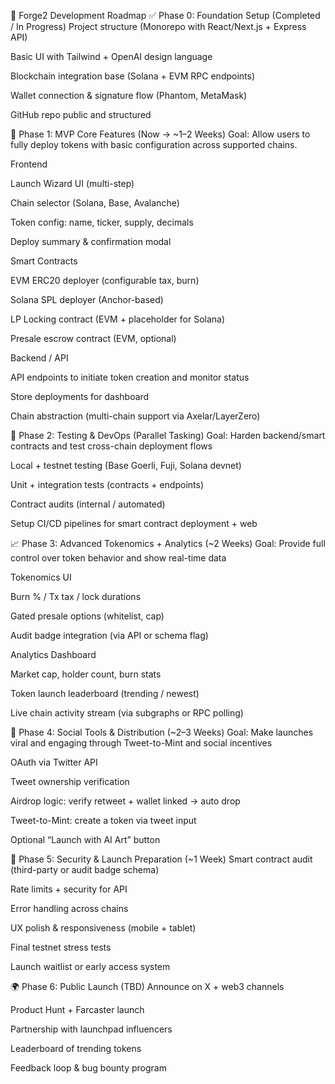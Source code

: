 🚀 Forge2 Development Roadmap
✅ Phase 0: Foundation Setup (Completed / In Progress)
 Project structure (Monorepo with React/Next.js + Express API)

 Basic UI with Tailwind + OpenAI design language

 Blockchain integration base (Solana + EVM RPC endpoints)

 Wallet connection & signature flow (Phantom, MetaMask)

 GitHub repo public and structured

🔧 Phase 1: MVP Core Features (Now → ~1–2 Weeks)
Goal: Allow users to fully deploy tokens with basic configuration across supported chains.

Frontend

 Launch Wizard UI (multi-step)

 Chain selector (Solana, Base, Avalanche)

 Token config: name, ticker, supply, decimals

 Deploy summary & confirmation modal

Smart Contracts

 EVM ERC20 deployer (configurable tax, burn)

 Solana SPL deployer (Anchor-based)

 LP Locking contract (EVM + placeholder for Solana)

 Presale escrow contract (EVM, optional)

Backend / API

 API endpoints to initiate token creation and monitor status

 Store deployments for dashboard

 Chain abstraction (multi-chain support via Axelar/LayerZero)

🧪 Phase 2: Testing & DevOps (Parallel Tasking)
Goal: Harden backend/smart contracts and test cross-chain deployment flows

 Local + testnet testing (Base Goerli, Fuji, Solana devnet)

 Unit + integration tests (contracts + endpoints)

 Contract audits (internal / automated)

 Setup CI/CD pipelines for smart contract deployment + web

📈 Phase 3: Advanced Tokenomics + Analytics (~2 Weeks)
Goal: Provide full control over token behavior and show real-time data

Tokenomics UI

 Burn % / Tx tax / lock durations

 Gated presale options (whitelist, cap)

 Audit badge integration (via API or schema flag)

Analytics Dashboard

 Market cap, holder count, burn stats

 Token launch leaderboard (trending / newest)

 Live chain activity stream (via subgraphs or RPC polling)

🧠 Phase 4: Social Tools & Distribution (~2–3 Weeks)
Goal: Make launches viral and engaging through Tweet-to-Mint and social incentives

 OAuth via Twitter API

 Tweet ownership verification

 Airdrop logic: verify retweet + wallet linked → auto drop

 Tweet-to-Mint: create a token via tweet input

 Optional “Launch with AI Art” button

🚨 Phase 5: Security & Launch Preparation (~1 Week)
 Smart contract audit (third-party or audit badge schema)

 Rate limits + security for API

 Error handling across chains

 UX polish & responsiveness (mobile + tablet)

 Final testnet stress tests

 Launch waitlist or early access system

🌍 Phase 6: Public Launch (TBD)
 Announce on X + web3 channels

 Product Hunt + Farcaster launch

 Partnership with launchpad influencers

 Leaderboard of trending tokens

 Feedback loop & bug bounty program
